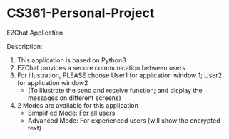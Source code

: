 # CS361-Personal-Project
EZChat Application

Description:
1) This application is based on Python3
2) EZChat provides a secure communication between users
3) For illustration, PLEASE choose User1 for application window 1; User2 for application window2
   - (To illustrate the send and receive function; and display the messages on different screens)
4) 2 Modes are available for this application
   - Simplified Mode: For all users
   - Advanced Mode: For experienced users (will show the encrypted text)
